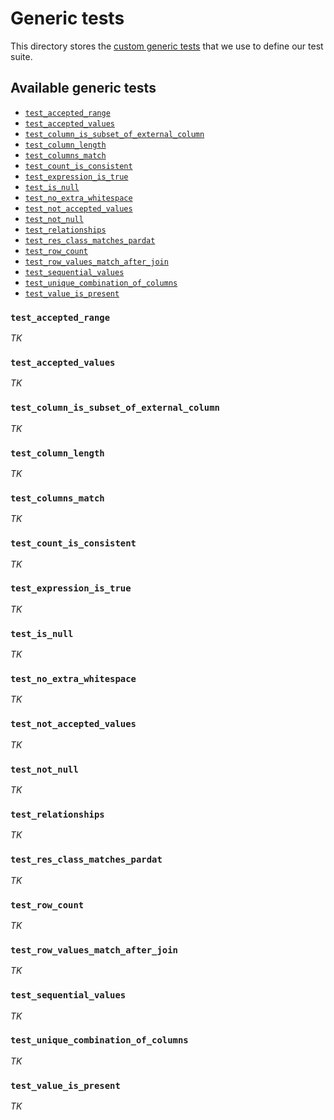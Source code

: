 # Generic tests

This directory stores the [custom generic
tests](https://docs.getdbt.com/best-practices/writing-custom-generic-tests) that we use
to define our test suite.

## Available generic tests

- [`test_accepted_range`](#test_accepted_range)
- [`test_accepted_values`](#test_accepted_values)
- [`test_column_is_subset_of_external_column`](#test_column_is_subset_of_external_column)
- [`test_column_length`](#test_column_length)
- [`test_columns_match`](#test_columns_match)
- [`test_count_is_consistent`](#test_count_is_consistent)
- [`test_expression_is_true`](#test_expression_is_true)
- [`test_is_null`](#test_is_null)
- [`test_no_extra_whitespace`](#test_no_extra_whitespace)
- [`test_not_accepted_values`](#test_not_accepted_values)
- [`test_not_null`](#test_not_null)
- [`test_relationships`](#test_relationships)
- [`test_res_class_matches_pardat`](#test_res_class_matches_pardat)
- [`test_row_count`](#test_row_count)
- [`test_row_values_match_after_join`](#test_row_values_match_after_join)
- [`test_sequential_values`](#test_sequential_values)
- [`test_unique_combination_of_columns`](#test_unique_combination_of_columns)
- [`test_value_is_present`](#test_value_is_present)

### `test_accepted_range`

_TK_

### `test_accepted_values`

_TK_

### `test_column_is_subset_of_external_column`

_TK_

### `test_column_length`

_TK_

### `test_columns_match`

_TK_

### `test_count_is_consistent`

_TK_

### `test_expression_is_true`

_TK_

### `test_is_null`

_TK_

### `test_no_extra_whitespace`

_TK_

### `test_not_accepted_values`

_TK_

### `test_not_null`

_TK_

### `test_relationships`

_TK_

### `test_res_class_matches_pardat`

_TK_

### `test_row_count`

_TK_

### `test_row_values_match_after_join`

_TK_

### `test_sequential_values`

_TK_

### `test_unique_combination_of_columns`

_TK_

### `test_value_is_present`

_TK_
